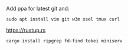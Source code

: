Add ppa for latest git and:

`sudo apt install vim git w3m xsel tmux curl`

https://rustup.rs

`cargo install ripgrep fd-find tokei miniserv`
